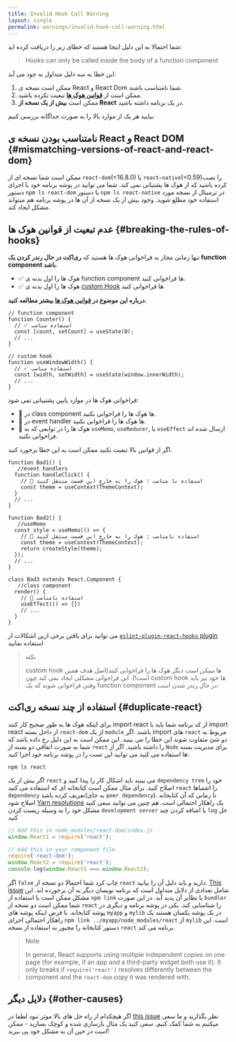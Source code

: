 ```yaml
---
title: Invalid Hook Call Warning
layout: single
permalink: warnings/invalid-hook-call-warning.html
---
```


  شما احتمالا به این دلیل اینجا هستید که خطای زیر را دریافت کرده اید:

 > Hooks can only be called inside the body of a function component

این خطا به سه دلیل متداول به جود می آید:

1. ممکن است نسخه ی React و React Dom شما نامتناسب باشند.
2. ممکن است از **[قوانین هوک ها](/docs/hooks-rules.html)** تبعیت نکرده باشید.
3. ممکن است **بیش از یک نسخه از React** در یک برنامه داشته باشید.

بیایید هر یک از موارد بالا را به صورت جداگانه بررسی کنیم.

## نامتناسب بودن نسخه ی React و React DOM {#mismatching-versions-of-react-and-react-dom}

ممکن است شما نسخه ای از ‍‍`react-dom`(<16.8.0) یا `react−native`(<0.59)را نصب کرده باشید که از هوک ها پشتیانی نمی کند. شما می توانید در پوشه برنامه خود با اجرای دستور `npm ls react-dom` یا دستور `npm ls react-native` در ترمینال از نسخه مورد استفاده خود مطلع شوید. وجود بیش از یک نسخه از آن ها در پوشه برنامه هم میتواند مشکل ایجاد کند.
## عدم تبعیت از قوانین هوک ها {#breaking-the-rules-of-hooks}

 تنها زمانی مجاز به فراخوانی هوک ها هستید که **ری‌اکت در حال رندر کردن یک function component باشد**.
* ✅ هوک ها را اول بدنه ی function component ها فراخوانی کنید.
* ✅ هوک ها را اول بدنه ی [custom Hook](/docs/hooks-custom.html) ها فراخوانی کنید

**درباره این موضوع در [قوانین هوک ها](/docs/hooks-rules.html) بیشتر مطالعه کنید.**

```js{2-3,8-9}
// function component
function Counter() {
  // ✅ استفاده مناسب
  const [count, setCount] = useState(0);
  // ...
}

// custom hook
function useWindowWidth() {
  // ✅ استفاده مناسب
  const [width, setWidth] = useState(window.innerWidth);
  // ...
}
```

فراخوانی هوک ها در موارد پایین پشتیبانی نمی شود:
* 🔴 در class component ها هوک ها را فراخوانی نکنید.
* 🔴 در event handler ها هوک ها را فراخوانی نکنید.
* 🔴 هوک ها را در توابعی که به `useMemo`, `useReducer`, یا `useEffect` ارسال شده اند فراخوانی نکنید.

اگر از قوانین بالا تبعیت نکنید ممکن است به این خطا برخورد کنید.

```js{3-4,11-12,20-21}
function Bad1() {
   //event handlers
  function handleClick() {
    // 🔴 استفاده نا مناسب : هوک را به خارج این قسمت منتقل کنید
    const theme = useContext(ThemeContext);
  }
  // ...
}

function Bad2() {
   //useMemo
  const style = useMemo(() => {
    // 🔴 استفاده نامناسب : هوک را به خارج این قسمت منتقل کنید
    const theme = useContext(ThemeContext);
    return createStyle(theme);
  });
  // ...
}

class Bad3 extends React.Component {
   //class component
  render() {
    // 🔴 استفاده نامناسب
    useEffect(() => {})
    // ...
  }
}
```

می توانید برای یافتن برخی ازین اشکالات از [`eslint-plugin-react-hooks` plugin](https://www.npmjs.com/package/eslint-plugin-react-hooks) استفاده نمایید
>نکته
> 
>custom hook ها *ممکن است* دیگر هوک ها را فراخوانی کنند(اصل هدف همین است!). این فراخوانی مشکلی ایجاد نمی کند چون custom hook ها خود نیز باید وقتی فراخوانی شوند که یک function component در حال رندر شدن است.

## استفاده از چند نسخه ری‌اکت {#duplicate-react}

برای اینکه هوک ها به طور صحیح کار کنند import react از کد برنامه شما باید با import react از داخل بسته `react-dom` از یک `module` باشند.
اگر import های `react` مربوط به دو شئ متفاوت شوند این خطا را می بینید. این ممکن است به این دلیل رخ داده باشد که شما به صورت اتفاقی دو بسته از `react` را داشته باشید.
اگر از `Node` برای مدیریت بسته ها استفاده می کنید می توانید این تست را در پوشه برنامه خود اجرا کنید:

    npm ls react

اگر بیش از یک `react` می بینید باید اشکال کار را پیدا کنید و `dependency tree` خود را اصلاح کنید. برای مثال ممکن است کتابخانه ای که استفاده می کنید `react` را اشتباها `dependency` تعریف کرده باشد(به جای `peer dependency`). تا زمانی که آن کتابخانه اصلاح شود [Yarn resolutions](https://yarnpkg.com/lang/en/docs/selective-version-resolutions/) یک راهکار احتمالی است.
هم چنین می توانید سعی کنید مشکل خود را به وسیله ریست کردن `development server` یا اضافه کردن چند `log` حل کنید 
```js
// Add this in node_modules/react-dom/index.js
window.React1 = require('react');

// Add this in your component file
require('react-dom');
window.React2 = require('react');
console.log(window.React1 === window.React2);
```

اگر `false` چاپ کرد شما احتمالا دو نسخه از `react` دارید و باید دلیل آن را بیابید.
[This issue](https://github.com/facebook/react/issues/13991) شامل تعدادی از دلایل متداول است که برنامه نویسان دیگر به آن برخورده اند.
این مشکل ممکن است با استفاده از `npm link` یا نظایر آن پدید آید. در این صورت `bundler` شما ممکن است دو نسخه از `react` را شناسایی کند. یکی در پوشه برنامه و دیگری در پوشه کتابخانه. با فرض اینکه پوشه های `myapp` و `mylib` در یک پوشه یکسان هستند یک راهکار احتمالی اجرای `npm link ../myapp/node_modules/react` از `mylib` است. این دستور کتابخانه را مجبور به استفاده از نسخه `react` برنامه می کند.
>Note
>
>In general, React supports using multiple independent copies on one page (for example, if an app and a third-party widget both use it). It only breaks if `require('react')` resolves differently between the component and the `react-dom` copy it was rendered with.

## دلایل دیگر {#other-causes}

اگر هیچکدام از راه حل های بالا موثر نبود لطفا در [this issue](https://github.com/facebook/react/issues/13991) نظر بگذارید و ما سعی میکنیم به شما کمک کنیم. سعی کنید یک مثال بازسازی شده و کوچک بسازید - ممکن است در حین آن به مشکل خود پی ببرید!